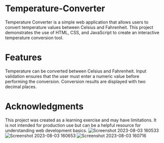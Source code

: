 # Temperature-Converter
Temperature Converter is a simple web application that allows users to convert temperature values between Celsius and Fahrenheit. This project demonstrates the use of HTML, CSS, and JavaScript to create an interactive temperature conversion tool.
# Features
Temperature can be converted between Celsius and Fahrenheit.
Input validation ensures that the user must enter a numeric value before performing the conversion.
Conversion results are displayed with two decimal places.
# Acknowledgments
This project was created as a learning exercise and may have limitations. It is not intended for production use but can be a helpful resource for understanding web development basics.
![Screenshot 2023-08-03 160533](https://github.com/acunmedyaakademi/Temperature-Converter/assets/115792609/8f852f5a-3bc8-480f-8392-e9cb620c2adf)
![Screenshot 2023-08-03 160653](https://github.com/acunmedyaakademi/Temperature-Converter/assets/115792609/949fb12b-a507-4e38-8ed0-c6d82892f2a0)
![Screenshot 2023-08-03 160716](https://github.com/acunmedyaakademi/Temperature-Converter/assets/115792609/40edc730-cd55-4b07-9f52-bef34f6912f9)
